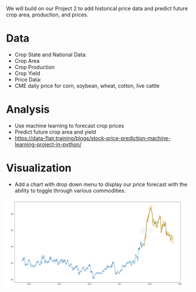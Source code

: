 We will build on our Project 2 to add historical price data and predict future crop area, production, and prices. 
# Data
* Crop State and National Data:
* Crop Area
* Crop Production
* Crop Yield
* Price Data:
* CME daily price for corn, soybean, wheat, cotton, live cattle
# Analysis
* Use machine learning to forecast crop prices
* Predict future crop area and yield
* https://data-flair.training/blogs/stock-price-prediction-machine-learning-project-in-python/

# Visualization
* Add a chart with drop down menu to display our price forecast with the ability to toggle through various commodities.


![](static/Images/Data_Visual.png) 



